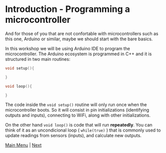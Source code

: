 # Introduction - Programming a microcontroller

And for those of you that are not confortable with microcontrollers such as this one, Arduino or similar, maybe we should start with the bare basics.

In this workshop we will be using Arduino IDE to program the microcontroller. The Arduino ecosystem is programmed in C++ and it is structured in two main routines:

```c++
void setup(){

}

void loop(){

}
```

The code inside the <code>void setup()</code> routine will only run once when the microcontroller boots. So it will consist in pin initializations (identifying outputs and inputs), connecting to WiFi, along with other initializations.

On the other hand ```void loop()``` is code that will run **repeatedly**. You can think of it as an uncondicional loop ( ```while(true)``` ) that is commonly used to update readings from sensors (inputs), and calculate new outputs.

[Main Menu](../readme.md) | [Next](./hiesp.md)
